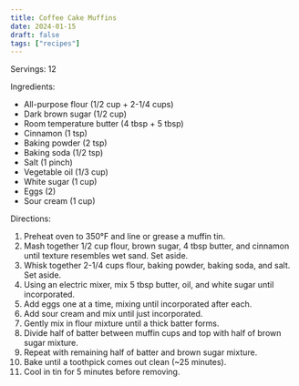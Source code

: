 ```yaml
---
title: Coffee Cake Muffins
date: 2024-01-15
draft: false
tags: ["recipes"]
---
```


Servings: 12

Ingredients:
- All-purpose flour (1/2 cup + 2-1/4 cups)
- Dark brown sugar (1/2 cup)
- Room temperature butter (4 tbsp + 5 tbsp)
- Cinnamon (1 tsp)
- Baking powder (2 tsp)
- Baking soda (1/2 tsp)
- Salt (1 pinch)
- Vegetable oil (1/3 cup)
- White sugar (1 cup)
- Eggs (2)
- Sour cream (1 cup)

Directions:
1) Preheat oven to 350°F and line or grease a muffin tin.
2) Mash together 1/2 cup flour, brown sugar, 4 tbsp butter, and cinnamon until texture resembles wet sand. Set aside.
3) Whisk together 2-1/4 cups flour, baking powder, baking soda, and salt. Set aside.
4) Using an electric mixer, mix 5 tbsp butter, oil, and white sugar until incorporated.
5) Add eggs one at a time, mixing until incorporated after each.
6) Add sour cream and mix until just incorporated.
7) Gently mix in flour mixture until a thick batter forms.
8) Divide half of batter between muffin cups and top with half of brown sugar mixture.
9) Repeat with remaining half of batter and brown sugar mixture.
10) Bake until a toothpick comes out clean (~25 minutes).
11) Cool in tin for 5 minutes before removing.
